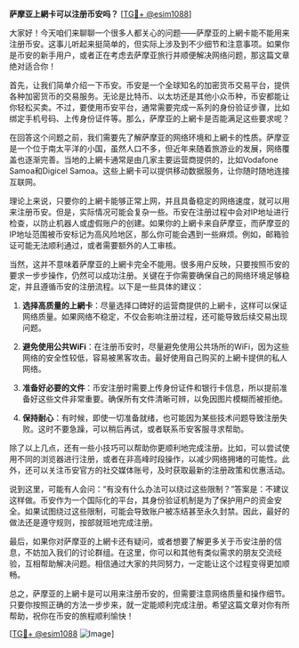 **萨摩亚上網卡可以注册币安吗？** [[TG💪+ @esim1088](https://t.me/s/esim1088)]

大家好！今天咱们来聊聊一个很多人都关心的问题——萨摩亚的上網卡能不能用来注册币安。这事儿听起来挺简单的，但实际上涉及到不少细节和注意事项。如果你是币安的新手用户，或者正在考虑去萨摩亚旅行并顺便解决网络问题，那这篇文章绝对适合你！

首先，让我们简单介绍一下币安。币安是一个全球知名的加密货币交易平台，提供各种加密货币的交易服务。无论是比特币、以太坊还是其他小众币种，币安都能让你轻松买卖。不过，要使用币安平台，通常需要完成一系列的身份验证步骤，比如绑定手机号码、上传身份证件等。那么，萨摩亚的上網卡是否能满足这些要求呢？

在回答这个问题之前，我们需要先了解萨摩亚的网络环境和上網卡的性质。萨摩亚是一个位于南太平洋的小国，虽然人口不多，但近年来随着旅游业的发展，网络覆盖也逐渐完善。当地的上網卡通常是由几家主要运营商提供的，比如Vodafone Samoa和Digicel Samoa。这些上網卡可以提供移动数据服务，让你随时随地连接互联网。

理论上来说，只要你的上網卡能够正常上网，并且具备稳定的网络速度，就可以用来注册币安。但是，实际情况可能会复杂一些。币安在注册过程中会对IP地址进行检查，以防止机器人或虚假账户的创建。如果你的上網卡来自萨摩亚，而萨摩亚的IP地址范围被币安标记为高风险地区，那么你可能会遇到一些麻烦。例如，邮箱验证可能无法顺利通过，或者需要额外的人工审核。

当然，这并不意味着萨摩亚的上網卡完全不能用。很多用户反映，只要按照币安的要求一步步操作，仍然可以成功注册。关键在于你需要确保自己的网络环境足够稳定，并且遵循币安的注册流程。以下是一些具体的建议：

1. **选择高质量的上網卡**：尽量选择口碑好的运营商提供的上網卡，这样可以保证网络质量。如果网络不稳定，不仅会影响注册过程，还可能导致后续交易出现问题。

2. **避免使用公共WiFi**：在注册币安时，尽量避免使用公共场所的WiFi，因为这些网络的安全性较低，容易被黑客攻击。最好使用自己购买的上網卡提供的私人网络。

3. **准备好必要的文件**：币安注册时需要上传身份证件和银行卡信息，所以提前准备好这些文件非常重要。确保所有文件清晰可辨，以免因图片模糊而被拒绝。

4. **保持耐心**：有时候，即使一切准备就绪，也可能因为某些技术问题导致注册失败。这时不要急躁，可以稍后再试，或者联系币安客服寻求帮助。

除了以上几点，还有一些小技巧可以帮助你更顺利地完成注册。比如，可以尝试使用不同的浏览器进行注册，或者在非高峰时段操作，以减少网络拥堵的可能性。此外，还可以关注币安官方的社交媒体账号，及时获取最新的注册政策和优惠活动。

说到这里，可能有人会问：“有没有什么办法可以绕过这些限制？”答案是：不建议这样做。币安作为一个国际化的平台，其身份验证机制是为了保护用户的资金安全。如果试图绕过这些限制，可能会导致账户被冻结甚至永久封禁。因此，最好的做法还是遵守规则，按部就班地完成注册。

最后，如果你对萨摩亚的上網卡还有疑问，或者想要了解更多关于币安注册的信息，不妨加入我们的讨论群组。在这里，你可以和其他有类似需求的朋友交流经验，互相帮助解决问题。相信通过大家的共同努力，一定能让这个过程变得更加顺畅。

总之，萨摩亚的上網卡是可以用来注册币安的，但需要注意网络质量和操作细节。只要你按照正确的方法一步步来，就一定能顺利完成注册。希望这篇文章对你有所帮助，祝你在币安的旅程顺利愉快！

[[TG💪+ @esim1088](https://t.me/s/esim1088) ![Image](https://i.postimg.cc/4NQfJmqS/Snipaste-2025-05-13-00-14-12.png)]